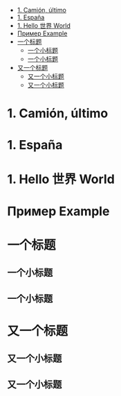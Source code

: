 <!-- MarkdownTOC autolink="true" bracket="round" lowercase_only_ascii="true" -->

- [1. Camión, último](#1-cami%C3%B3n-%C3%BAltimo)
- [1. España](#1-espa%C3%B1a)
- [1. Hello 世界 World](#1-hello-%E4%B8%96%E7%95%8C-world)
- [Пример Example](#%D0%9F%D1%80%D0%B8%D0%BC%D0%B5%D1%80-example)
- [一个标题](#%E4%B8%80%E4%B8%AA%E6%A0%87%E9%A2%98)
  - [一个小标题](#%E4%B8%80%E4%B8%AA%E5%B0%8F%E6%A0%87%E9%A2%98)
  - [一个小标题](#%E4%B8%80%E4%B8%AA%E5%B0%8F%E6%A0%87%E9%A2%98-1)
- [又一个标题](#%E5%8F%88%E4%B8%80%E4%B8%AA%E6%A0%87%E9%A2%98)
  - [又一个小标题](#%E5%8F%88%E4%B8%80%E4%B8%AA%E5%B0%8F%E6%A0%87%E9%A2%98)
  - [又一个小标题](#%E5%8F%88%E4%B8%80%E4%B8%AA%E5%B0%8F%E6%A0%87%E9%A2%98-1)

<!-- /MarkdownTOC -->

# 1. Camión, último

# 1. España

# 1. Hello 世界 World

# Пример Example

# 一个标题
## 一个小标题
## 一个小标题

# 又一个标题
## 又一个小标题
## 又一个小标题
